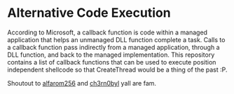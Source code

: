 # Alternative Code Execution 

According to Microsoft, a callback function is code within a managed application that helps an unmanaged DLL function complete a task. Calls to a callback function pass indirectly from a managed application, through a DLL function, and back to the managed implementation. This repository contains a list of callback functions that can be used to execute position independent shellcode so that CreateThread would be a thing of the past :P.  

Shoutout to [alfarom256](https://github.com/alfarom256) and [ch3rn0byl](https://github.com/ch3rn0byl) yall are fam. 